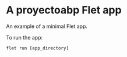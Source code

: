 # A proyectoabp Flet app

An example of a minimal Flet app.

To run the app:

```
flet run [app_directory]
```